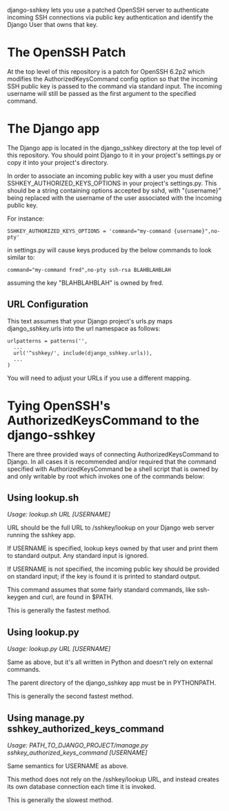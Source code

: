 django-sshkey lets you use a patched OpenSSH server to authenticate incoming
SSH connections via public key authentication and identify the Django User that
owns that key.

# The OpenSSH Patch

At the top level of this repository is a patch for OpenSSH 6.2p2 which modifies
the AuthorizedKeysCommand config option so that the incoming SSH public key is
passed to the command via standard input.  The incoming username will still be
passed as the first argument to the specified command.

# The Django app

The Django app is located in the django\_sshkey directory at the top level of
this repository.  You should point Django to it in your project's settings.py
or copy it into your project's directory.

In order to associate an incoming public key with a user you must define
SSHKEY\_AUTHORIZED\_KEYS\_OPTIONS in your project's settings.py.  This should
be a string containing options accepted by sshd, with "{username}" being
replaced with the username of the user associated with the incoming public key.

For instance:

    SSHKEY_AUTHORIZED_KEYS_OPTIONS = 'command="my-command {username}",no-pty'

in settings.py will cause keys produced by the below commands to look similar
to:

    command="my-command fred",no-pty ssh-rsa BLAHBLAHBLAH

assuming the key "BLAHBLAHBLAH" is owned by fred.

## URL Configuration

This text assumes that your Django project's urls.py maps django\_sshkey.urls into the
url namespace as follows:

    urlpatterns = patterns('',
      ...
      url('^sshkey/', include(django_sshkey.urls)),
      ...
    )

You will need to adjust your URLs if you use a different mapping.

# Tying OpenSSH's AuthorizedKeysCommand to the django-sshkey

There are three provided ways of connecting AuthorizedKeysCommand to Django.
In all cases it is recommended and/or required that the command specified with
AuthorizedKeysCommand be a shell script that is owned by and only writable by
root which invokes one of the commands below:

## Using lookup.sh

*Usage: lookup.sh URL [USERNAME]*

URL should be the full URL to /sshkey/lookup on your Django web server running
the sshkey app.

If USERNAME is specified, lookup keys owned by that user and print them to
standard output. Any standard input is ignored.

If USERNAME is not specified, the incoming public key should be provided on
standard input; if the key is found it is printed to standard output.

This command assumes that some fairly standard commands, like ssh-keygen and
curl, are found in $PATH.

This is generally the fastest method.

## Using lookup.py

*Usage: lookup.py URL [USERNAME]*

Same as above, but it's all written in Python and doesn't rely on external
commands.

The parent directory of the django\_sshkey app must be in PYTHONPATH.

This is generally the second fastest method.

## Using manage.py sshkey\_authorized\_keys\_command

*Usage: PATH\_TO\_DJANGO\_PROJECT/manage.py sshkey\_authorized\_keys\_command [USERNAME]*

Same semantics for USERNAME as above.

This method does not rely on the /sshkey/lookup URL, and instead creates its
own database connection each time it is invoked.

This is generally the slowest method.
